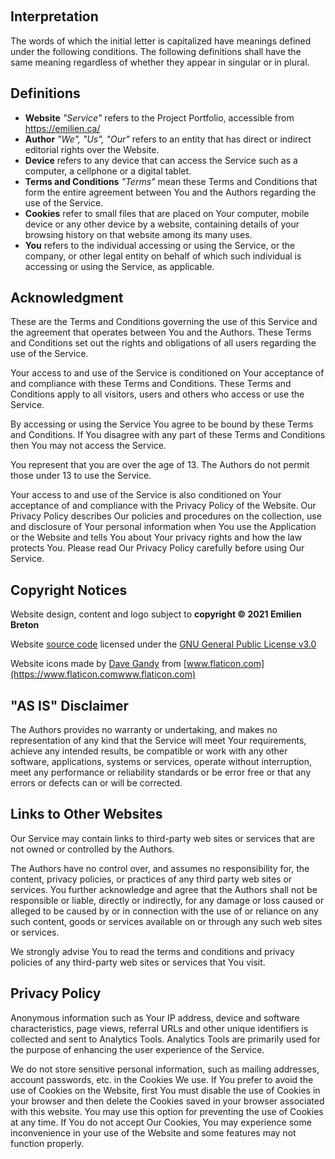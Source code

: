 [//]: # 'https://www.freeprivacypolicy.com/live/56a09f9b-0d10-4273-a70a-b50ce2209ddf'
[//]: # 'https://www.freeprivacypolicy.com/live/25024dac-a7ae-4195-a7f4-0af5a3746302'
[//]: # 'https://fireship.io/privacy-policy/'
[//]: # 'https://fireship.io/terms/'

&nbsp;

## Interpretation

The words of which the initial letter is capitalized have meanings defined under the following conditions. The following definitions shall have the same meaning regardless of whether they appear in singular or in plural.

## Definitions

- **Website** _"Service"_ refers to the Project Portfolio, accessible from https://emilien.ca/
- **Author** _"We", "Us", "Our"_ refers to an entity that has direct or indirect editorial rights over the Website.
- **Device** refers to any device that can access the Service such as a computer, a cellphone or a digital tablet.
- **Terms and Conditions** _"Terms"_ mean these Terms and Conditions that form the entire agreement between You and the Authors regarding the use of the Service.
- **Cookies** refer to small files that are placed on Your computer, mobile device or any other device by a website, containing details of your browsing history on that website among its many uses.
- **You** refers to the individual accessing or using the Service, or the company, or other legal entity on behalf of which such individual is accessing or using the Service, as applicable.

## Acknowledgment

These are the Terms and Conditions governing the use of this Service and the agreement that operates between You and the Authors. These Terms and Conditions set out the rights and obligations of all users regarding the use of the Service.

Your access to and use of the Service is conditioned on Your acceptance of and compliance with these Terms and Conditions. These Terms and Conditions apply to all visitors, users and others who access or use the Service.

By accessing or using the Service You agree to be bound by these Terms and Conditions. If You disagree with any part of these Terms and Conditions then You may not access the Service.

You represent that you are over the age of 13. The Authors do not permit those under 13 to use the Service.

Your access to and use of the Service is also conditioned on Your acceptance of and compliance with the Privacy Policy of the Website. Our Privacy Policy describes Our policies and procedures on the collection, use and disclosure of Your personal information when You use the Application or the Website and tells You about Your privacy rights and how the law protects You. Please read Our Privacy Policy carefully before using Our Service.

## Copyright Notices

Website design, content and logo subject to **copyright &copy; 2021 Emilien Breton**

Website [source code](https://github.com/Bricktech2000/Website) licensed under the [GNU General Public License v3.0](https://raw.githubusercontent.com/Bricktech2000/Website/master/LICENSE)

Website icons made by [Dave Gandy](https://www.flaticon.com/authors/dave-gandy) from [www.flaticon.com](https://www.flaticon.comwww.flaticon.com)

## "AS IS" Disclaimer

The Authors provides no warranty or undertaking, and makes no representation of any kind that the Service will meet Your requirements, achieve any intended results, be compatible or work with any other software, applications, systems or services, operate without interruption, meet any performance or reliability standards or be error free or that any errors or defects can or will be corrected.

## Links to Other Websites

Our Service may contain links to third-party web sites or services that are not owned or controlled by the Authors.

The Authors have no control over, and assumes no responsibility for, the content, privacy policies, or practices of any third party web sites or services. You further acknowledge and agree that the Authors shall not be responsible or liable, directly or indirectly, for any damage or loss caused or alleged to be caused by or in connection with the use of or reliance on any such content, goods or services available on or through any such web sites or services.

We strongly advise You to read the terms and conditions and privacy policies of any third-party web sites or services that You visit.

## Privacy Policy

Anonymous information such as Your IP address, device and software characteristics, page views, referral URLs and other unique identifiers is collected and sent to Analytics Tools. Analytics Tools are primarily used for the purpose of enhancing the user experience of the Service.

We do not store sensitive personal information, such as mailing addresses, account passwords, etc. in the Cookies We use. If You prefer to avoid the use of Cookies on the Website, first You must disable the use of Cookies in your browser and then delete the Cookies saved in your browser associated with this website. You may use this option for preventing the use of Cookies at any time. If You do not accept Our Cookies, You may experience some inconvenience in your use of the Website and some features may not function properly.
